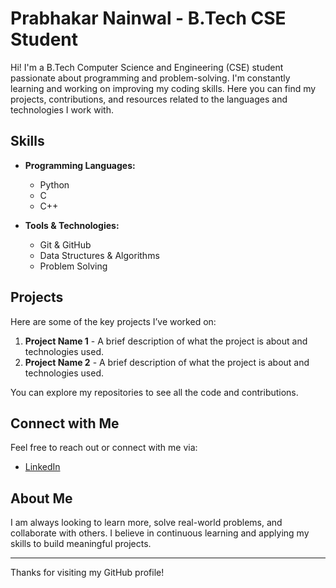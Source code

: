 # Prabhakar Nainwal - B.Tech CSE Student

Hi! I'm a B.Tech Computer Science and Engineering (CSE) student passionate about programming and problem-solving. I'm constantly learning and working on improving my coding skills. Here you can find my projects, contributions, and resources related to the languages and technologies I work with.

## Skills
- **Programming Languages:**
  - Python
  - C
  - C++
  
- **Tools & Technologies:**
  - Git & GitHub
  - Data Structures & Algorithms
  - Problem Solving

## Projects

Here are some of the key projects I’ve worked on:

1. **Project Name 1** - A brief description of what the project is about and technologies used.
2. **Project Name 2** - A brief description of what the project is about and technologies used.

You can explore my repositories to see all the code and contributions.

## Connect with Me

Feel free to reach out or connect with me via:

- [LinkedIn](https://www.linkedin.com/in/your-linkedin-username)
  
## About Me

I am always looking to learn more, solve real-world problems, and collaborate with others. I believe in continuous learning and applying my skills to build meaningful projects.

---

Thanks for visiting my GitHub profile!

